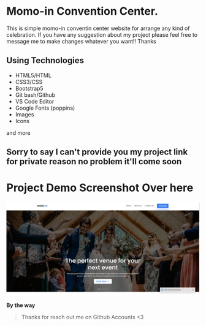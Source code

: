 # Momo-in Convention Center.

This is simple momo-in conventin center website for arrange any kind of celebration. If you have any suggestion about my project please feel free to message me to make changes whatever you want!! Thanks

## Using Technologies 
- HTML5/HTML
- CSS3/CSS
- Bootstrap5
- Git bash/Github
- VS Code Editor
- Google Fonts (poppins)
- Images 
- Icons

and more 

## Sorry to say I can't provide you my project link for private reason no problem it'll come soon

# Project Demo Screenshot Over here
![Image Screenshot](screenshot.png)


**By the way**
> Thanks for reach out me on Github Accounts <3